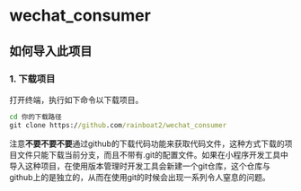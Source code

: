 # wechat_consumer


## 如何导入此项目

### 1. 下载项目

打开终端，执行如下命令以下载项目。

```cmd
cd 你的下载路径
git clone https://github.com/rainboat2/wechat_consumer
```

注意**不要不要不要**通过github的下载代码功能来获取代码文件，这种方式下载的项目文件只能下载当前分支，而且不带有.git的配置文件。如果在小程序开发工具中导入这种项目，在使用版本管理时开发工具会新建一个git仓库，这个仓库与github上的是独立的，从而在使用git的时候会出现一系列令人窒息的问题。

